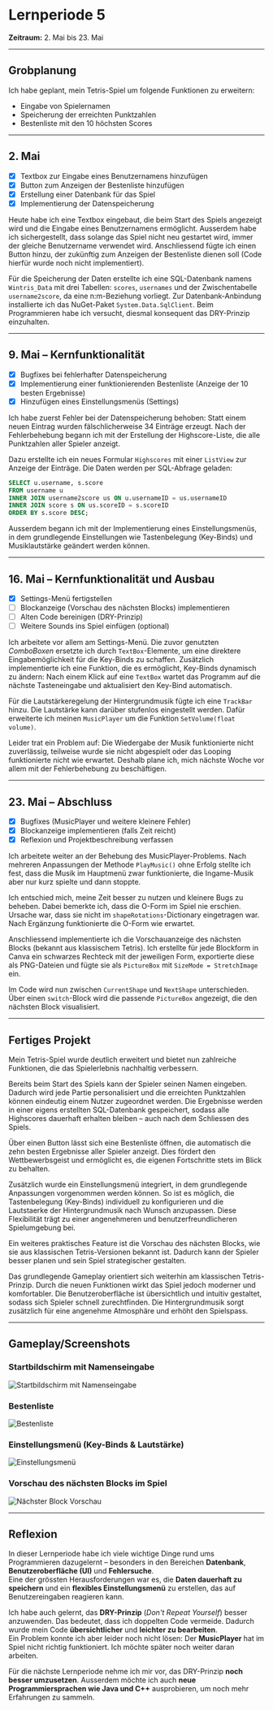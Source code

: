 # Lernperiode 5

**Zeitraum:** 2. Mai bis 23. Mai

---

## Grobplanung

Ich habe geplant, mein Tetris-Spiel um folgende Funktionen zu erweitern:

- Eingabe von Spielernamen  
- Speicherung der erreichten Punktzahlen  
- Bestenliste mit den 10 höchsten Scores  

---

## 2. Mai

- [x] Textbox zur Eingabe eines Benutzernamens hinzufügen  
- [x] Button zum Anzeigen der Bestenliste hinzufügen  
- [x] Erstellung einer Datenbank für das Spiel  
- [x] Implementierung der Datenspeicherung  

Heute habe ich eine Textbox eingebaut, die beim Start des Spiels angezeigt wird und die Eingabe eines Benutzernamens ermöglicht. Ausserdem habe ich sichergestellt, dass solange das Spiel nicht neu gestartet wird, immer der gleiche Benutzername verwendet wird. Anschliessend fügte ich einen Button hinzu, der zukünftig zum Anzeigen der Bestenliste dienen soll (Code hierfür wurde noch nicht implementiert). 

Für die Speicherung der Daten erstellte ich eine SQL-Datenbank namens `Wintris_Data` mit drei Tabellen: `scores`, `usernames` und der Zwischentabelle `username2score`, da eine n:m-Beziehung vorliegt. Zur Datenbank-Anbindung installierte ich das NuGet-Paket `System.Data.SqlClient`. Beim Programmieren habe ich versucht, diesmal konsequent das DRY-Prinzip einzuhalten.

---

## 9. Mai – Kernfunktionalität

- [x] Bugfixes bei fehlerhafter Datenspeicherung  
- [x] Implementierung einer funktionierenden Bestenliste (Anzeige der 10 besten Ergebnisse)  
- [x] Hinzufügen eines Einstellungsmenüs (Settings)  

Ich habe zuerst Fehler bei der Datenspeicherung behoben: Statt einem neuen Eintrag wurden fälschlicherweise 34 Einträge erzeugt. Nach der Fehlerbehebung begann ich mit der Erstellung der Highscore-Liste, die alle Punktzahlen aller Spieler anzeigt.

Dazu erstellte ich ein neues Formular `Highscores` mit einer `ListView` zur Anzeige der Einträge. Die Daten werden per SQL-Abfrage geladen:

```sql
SELECT u.username, s.score
FROM username u
INNER JOIN username2score us ON u.usernameID = us.usernameID
INNER JOIN score s ON us.scoreID = s.scoreID
ORDER BY s.score DESC;
```

Ausserdem begann ich mit der Implementierung eines Einstellungsmenüs, in dem grundlegende Einstellungen wie Tastenbelegung (Key-Binds) und Musiklautstärke geändert werden können.

---

## 16. Mai – Kernfunktionalität und Ausbau

- [x] Settings-Menü fertigstellen  
- [ ] Blockanzeige (Vorschau des nächsten Blocks) implementieren  
- [ ] Alten Code bereinigen (DRY-Prinzip)  
- [ ] Weitere Sounds ins Spiel einfügen (optional)  

Ich arbeitete vor allem am Settings-Menü. Die zuvor genutzten *ComboBoxen* ersetzte ich durch `TextBox`-Elemente, um eine direktere Eingabemöglichkeit für die Key-Binds zu schaffen. Zusätzlich implementierte ich eine Funktion, die es ermöglicht, Key-Binds dynamisch zu ändern: Nach einem Klick auf eine `TextBox` wartet das Programm auf die nächste Tasteneingabe und aktualisiert den Key-Bind automatisch.

Für die Lautstärkeregelung der Hintergrundmusik fügte ich eine `TrackBar` hinzu. Die Lautstärke kann darüber stufenlos eingestellt werden. Dafür erweiterte ich meinen `MusicPlayer` um die Funktion `SetVolume(float volume)`.

Leider trat ein Problem auf: Die Wiedergabe der Musik funktionierte nicht zuverlässig, teilweise wurde sie nicht abgespielt oder das Looping funktionierte nicht wie erwartet. Deshalb plane ich, mich nächste Woche vor allem mit der Fehlerbehebung zu beschäftigen.

---

## 23. Mai – Abschluss

- [x] Bugfixes (MusicPlayer und weitere kleinere Fehler)  
- [x] Blockanzeige implementieren (falls Zeit reicht)  
- [x] Reflexion und Projektbeschreibung verfassen  

Ich arbeitete weiter an der Behebung des MusicPlayer-Problems. Nach mehreren Anpassungen der Methode `PlayMusic()` ohne Erfolg stellte ich fest, dass die Musik im Hauptmenü zwar funktionierte, die Ingame-Musik aber nur kurz spielte und dann stoppte.

Ich entschied mich, meine Zeit besser zu nutzen und kleinere Bugs zu beheben. Dabei bemerkte ich, dass die O-Form im Spiel nie erschien. Ursache war, dass sie nicht im `shapeRotations`-Dictionary eingetragen war. Nach Ergänzung funktionierte die O-Form wie erwartet.

Anschliessend implementierte ich die Vorschauanzeige des nächsten Blocks (bekannt aus klassischem Tetris). Ich erstellte für jede Blockform in Canva ein schwarzes Rechteck mit der jeweiligen Form, exportierte diese als PNG-Dateien und fügte sie als `PictureBox` mit `SizeMode = StretchImage` ein.

Im Code wird nun zwischen `CurrentShape` und `NextShape` unterschieden. Über einen `switch`-Block wird die passende `PictureBox` angezeigt, die den nächsten Block visualisiert.

---

## Fertiges Projekt

Mein Tetris-Spiel wurde deutlich erweitert und bietet nun zahlreiche Funktionen, die das Spielerlebnis nachhaltig verbessern.

Bereits beim Start des Spiels kann der Spieler seinen Namen eingeben. Dadurch wird jede Partie personalisiert und die erreichten Punktzahlen können eindeutig einem Nutzer zugeordnet werden. Die Ergebnisse werden in einer eigens erstellten SQL-Datenbank gespeichert, sodass alle Highscores dauerhaft erhalten bleiben – auch nach dem Schliessen des Spiels.

Über einen Button lässt sich eine Bestenliste öffnen, die automatisch die zehn besten Ergebnisse aller Spieler anzeigt. Dies fördert den Wettbewerbsgeist und ermöglicht es, die eigenen Fortschritte stets im Blick zu behalten.

Zusätzlich wurde ein Einstellungsmenü integriert, in dem grundlegende Anpassungen vorgenommen werden können. So ist es möglich, die Tastenbelegung (Key-Binds) individuell zu konfigurieren und die Lautstaerke der Hintergrundmusik nach Wunsch anzupassen. Diese Flexibilität trägt zu einer angenehmeren und benutzerfreundlicheren Spielumgebung bei.

Ein weiteres praktisches Feature ist die Vorschau des nächsten Blocks, wie sie aus klassischen Tetris-Versionen bekannt ist. Dadurch kann der Spieler besser planen und sein Spiel strategischer gestalten.

Das grundlegende Gameplay orientiert sich weiterhin am klassischen Tetris-Prinzip. Durch die neuen Funktionen wirkt das Spiel jedoch moderner und komfortabler. Die Benutzeroberfläche ist übersichtlich und intuitiv gestaltet, sodass sich Spieler schnell zurechtfinden. Die Hintergrundmusik sorgt zusätzlich für eine angenehme Atmosphäre und erhöht den Spielspass.

---

## Gameplay/Screenshots

### Startbildschirm mit Namenseingabe
![Startbildschirm mit Namenseingabe](user_Login.gif)

### Bestenliste
![Bestenliste](highscores.gif)

### Einstellungsmenü (Key-Binds & Lautstärke)
![Einstellungsmenü](settings.gif)

### Vorschau des nächsten Blocks im Spiel
![Nächster Block Vorschau](gameplay.gif)

---

## Reflexion

In dieser Lernperiode habe ich viele wichtige Dinge rund ums Programmieren dazugelernt – besonders in den Bereichen **Datenbank**, **Benutzeroberfläche (UI)** und **Fehlersuche**.  
Eine der grössten Herausforderungen war es, die **Daten dauerhaft zu speichern** und ein **flexibles Einstellungsmenü** zu erstellen, das auf Benutzereingaben reagieren kann.

Ich habe auch gelernt, das **DRY-Prinzip** (*Don't Repeat Yourself*) besser anzuwenden. Das bedeutet, dass ich doppelten Code vermeide. Dadurch wurde mein Code **übersichtlicher** und **leichter zu bearbeiten**.  
Ein Problem konnte ich aber leider noch nicht lösen: Der **MusicPlayer** hat im Spiel nicht richtig funktioniert. Ich möchte später noch weiter daran arbeiten.

Für die nächste Lernperiode nehme ich mir vor, das DRY-Prinzip **noch besser umzusetzen**. Ausserdem möchte ich auch **neue Programmiersprachen wie Java und C++** ausprobieren, um noch mehr Erfahrungen zu sammeln.
